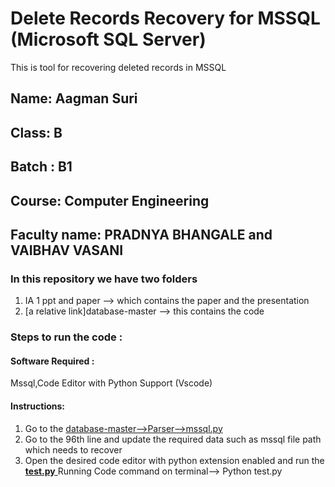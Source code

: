 # Delete Records Recovery for MSSQL (Microsoft SQL Server)
This is tool for recovering deleted records in MSSQL

## Name: Aagman Suri
## Class: B
## Batch : B1
## Course: Computer Engineering
## Faculty name: PRADNYA BHANGALE and VAIBHAV VASANI

### In this repository we have two folders 
1) IA 1 ppt and paper --> which contains the paper and the presentation 
2) [a relative link]database-master --> this contains the code 
### Steps to run the code :
#### Software Required :
 Mssql,Code Editor with Python Support (Vscode)
#### Instructions:
1) Go to the [database-master-->Parser-->mssql.py ](/Parser/mssql.py)
3) Go to the 96th line and update the required data such as mssql file path which needs to recover 
4) Open the desired code editor with python extension enabled and run the [**test.py** ](database-master/test.py)
Running Code command on terminal--> Python test.py
